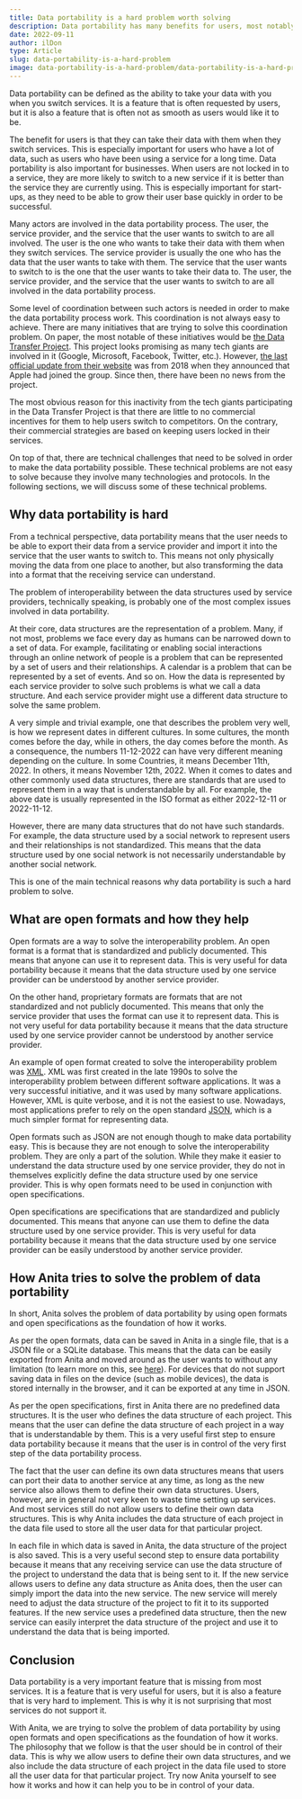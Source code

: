 ```yaml
---
title: Data portability is a hard problem worth solving 
description: Data portability has many benefits for users, most notably it ensures that they can take their data with them when they switch services.
date: 2022-09-11
author: ilDon
type: Article
slug: data-portability-is-a-hard-problem
image: data-portability-is-a-hard-problem/data-portability-is-a-hard-problem.png
---
```

Data portability can be defined as the ability to take your data with you when you switch services. It is a feature that is often requested by users, but it is also a feature that is often not as smooth as users would like it to be.

The benefit for users is that they can take their data with them when they switch services. This is especially important for users who have a lot of data, such as users who have been using a service for a long time. Data portability is also important for businesses. When users are not locked in to a service, they are more likely to switch to a new service if it is better than the service they are currently using. This is especially important for start-ups, as they need to be able to grow their user base quickly in order to be successful.

Many actors are involved in the data portability process. The user, the service provider, and the service that the user wants to switch to are all involved. The user is the one who wants to take their data with them when they switch services. The service provider is usually the one who has the data that the user wants to take with them. The service that the user wants to switch to is the one that the user wants to take their data to. The user, the service provider, and the service that the user wants to switch to are all involved in the data portability process.

<!-- /preview -->

Some level of coordination between such actors is needed in order to make the data portability process work. This coordination is not always easy to achieve. There are many initiatives that are trying to solve this coordination problem. On paper, the most notable of these initiatives would be [the Data Transfer Project](https://datatransferproject.dev/). This project looks promising as many tech giants are involved in it (Google, Microsoft, Facebook, Twitter, etc.). However, [the last official update from their website](https://datatransferproject.dev/updates) was from 2018 when they announced that Apple had joined the group. Since then, there have been no news from the project.

The most obvious reason for this inactivity from the tech giants participating in the Data Transfer Project is that there are little to no commercial incentives for them to help users switch to competitors. On the contrary, their commercial strategies are based on keeping users locked in their services.

On top of that, there are technical challenges that need to be solved in order to make the data portability possible. These technical problems are not easy to solve because they involve many technologies and protocols. In the following sections, we will discuss some of these technical problems.

## Why data portability is hard

From a technical perspective, data portability means that the user needs to be able to export their data from a service provider and import it into the service that the user wants to switch to. This means not only physically moving the data from one place to another, but also transforming the data into a format that the receiving service can understand.

The problem of interoperability between the data structures used by service providers, technically speaking, is probably one of the most complex issues involved in data portability. 

At their core, data structures are the representation of a problem. Many, if not most, problems we face every day as humans can be narrowed down to a set of data. For example, facilitating or enabling social interactions through an online network of people is a problem that can be represented by a set of users and their relationships. A calendar is a problem that can be represented by a set of events. And so on. How the data is represented by each service provider to solve such problems is what we call a data structure. And each service provider might use a different data structure to solve the same problem.

A very simple and trivial example, one that describes the problem very well, is how we represent dates in different cultures. In some cultures, the month comes before the day, while in others, the day comes before the month. As a consequence, the numbers 11-12-2022 can have very different meaning depending on the culture. In some Countries, it means December 11th, 2022. In others, it means November 12th, 2022. When it comes to dates and other commonly used data structures, there are standards that are used to represent them in a way that is understandable by all. For example, the above date is usually represented in the ISO format as either 2022-12-11 or 2022-11-12. 

However, there are many data structures that do not have such standards. For example, the data structure used by a social network to represent users and their relationships is not standardized. This means that the data structure used by one social network is not necessarily understandable by another social network.

This is one of the main technical reasons why data portability is such a hard problem to solve.

## What are open formats and how they help 

Open formats are a way to solve the interoperability problem. An open format is a format that is standardized and publicly documented. This means that anyone can use it to represent data. This is very useful for data portability because it means that the data structure used by one service provider can be understood by another service provider.

On the other hand, proprietary formats are formats that are not standardized and not publicly documented. This means that only the service provider that uses the format can use it to represent data. This is not very useful for data portability because it means that the data structure used by one service provider cannot be understood by another service provider.

An example of open format created to solve the interoperability problem was [XML](https://www.w3.org/XML/). XML was first created in the late 1990s to solve the interoperability problem between different software applications. It was a very successful initiative, and it was used by many software applications. However, XML is quite verbose, and it is not the easiest to use. Nowadays, most applications prefer to rely on the open standard [JSON](https://www.json.org/json-en.html), which is a much simpler format for representing data.

Open formats such as JSON are not enough though to make data portability easy. This is because they are not enough to solve the interoperability problem. They are only a part of the solution. While they make it easier to understand the data structure used by one service provider, they do not in themselves explicitly define the data structure used by one service provider. This is why open formats need to be used in conjunction with open specifications.

Open specifications are specifications that are standardized and publicly documented. This means that anyone can use them to define the data structure used by one service provider. This is very useful for data portability because it means that the data structure used by one service provider can be easily understood by another service provider.

## How Anita tries to solve the problem of data portability

In short, Anita solves the problem of data portability by using open formats and open specifications as the foundation of how it works.

As per the open formats, data can be saved in Anita in a single file, that is a JSON file or a SQLite database. This means that the data can be easily exported from Anita and moved around as the user wants to without any limitation (to learn more on this, see [here](/blog/articles/most-secure-cloud.html)). For devices that do not support saving data in files on the device (such as mobile devices), the data is stored internally in the browser, and it can be exported at any time in JSON.

As per the open specifications, first in Anita there are no predefined data structures. It is the user who defines the data structure of each project. This means that the user can define the data structure of each project in a way that is understandable by them. This is a very useful first step to ensure data portability because it means that the user is in control of the very first step of the data portability process.

The fact that the user can define its own data structures means that users can port their data to another service at any time, as long as the new service also allows them to define their own data structures. Users, however, are in general not very keen to waste time setting up services. And most services still do not allow users to define their own data structures. This is why Anita includes the data structure of each project in the data file used to store all the user data for that particular project. 

In each file in which data is saved in Anita, the data structure of the project is also saved. This is a very useful second step to ensure data portability because it means that any receiving service can use the data structure of the project to understand the data that is being sent to it. If the new service allows users to define any data structure as Anita does, then the user can simply import the data into the new service. The new service will merely need to adjust the data structure of the project to fit it to its supported features. If the new service uses a predefined data structure, then the new service can easily interpret the data structure of the project and use it to understand the data that is being imported.

## Conclusion

Data portability is a very important feature that is missing from most services. It is a feature that is very useful for users, but it is also a feature that is very hard to implement. This is why it is not surprising that most services do not support it.

With Anita, we are trying to solve the problem of data portability by using open formats and open specifications as the foundation of how it works. The philosophy that we follow is that the user should be in control of their data. This is why we allow users to define their own data structures, and we also include the data structure of each project in the data file used to store all the user data for that particular project. Try now Anita yourself to see how it works and how it can help you to be in control of your data.
